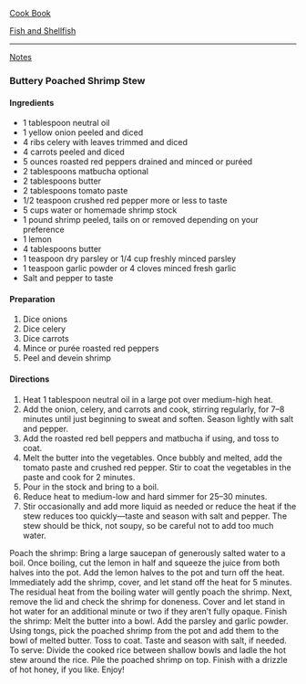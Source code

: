 
[Cook Book]()  

[Fish and Shellfish]()  

-----  

[Notes]()  

### Buttery Poached Shrimp Stew  

#### Ingredients  

* 1 tablespoon neutral oil
* 1 yellow onion peeled and diced
* 4 ribs celery with leaves trimmed and diced
* 4 carrots peeled and diced
* 5 ounces roasted red peppers drained and minced or puréed
* 2 tablespoons matbucha optional
* 2 tablespoons butter
* 2 tablespoons tomato paste
* 1/2 teaspoon crushed red pepper more or less to taste
* 5 cups water or homemade shrimp stock
* 1 pound shrimp peeled, tails on or removed depending on your preference
* 1 lemon
* 4 tablespoons butter
* 1 teaspoon dry parsley or 1/4 cup freshly minced parsley
* 1 teaspoon garlic powder or 4 cloves minced fresh garlic
* Salt and pepper to taste

#### Preparation  

1. Dice onions  
2. Dice celery  
3. Dice carrots  
4. Mince or purée roasted red peppers  
5. Peel and devein shrimp  

#### Directions 

1. Heat 1 tablespoon neutral oil in a large pot over medium-high heat. 
2. Add the onion, celery, and carrots and cook, stirring regularly, for 7–8 minutes until just beginning to sweat and soften. Season lightly with salt and pepper.
3. Add the roasted red bell peppers and matbucha if using, and toss to coat.
4. Melt the butter into the vegetables. Once bubbly and melted, add the tomato paste and crushed red pepper. Stir to coat the vegetables in the paste and cook for 2 minutes.
5. Pour in the stock and bring to a boil. 
6. Reduce heat to medium-low and hard simmer for 25–30 minutes. 
7. Stir occasionally and add more liquid as needed or reduce the heat if the stew reduces too quickly—taste and season with salt and pepper. The stew should be thick, not soupy, so be careful not to add too much water.

Poach the shrimp:
Bring a large saucepan of generously salted water to a boil. Once boiling, cut the lemon in half and squeeze the juice from both halves into the pot. Add the lemon halves to the pot and turn off the heat. Immediately add the shrimp, cover, and let stand off the heat for 5 minutes. The residual heat from the boiling water will gently poach the shrimp. Next, remove the lid and check the shrimp for doneness. Cover and let stand in hot water for an additional minute or two if they aren’t fully opaque.
Finish the shrimp:
Melt the butter into a bowl. Add the parsley and garlic powder. Using tongs, pick the poached shrimp from the pot and add them to the bowl of melted butter. Toss to coat. Taste and season with salt, if needed.
To serve:
Divide the cooked rice between shallow bowls and ladle the hot stew around the rice. Pile the poached shrimp on top. Finish with a drizzle of hot honey, if you like. Enjoy!
